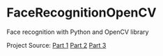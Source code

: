 # FaceRecognitionOpenCV
 Face recognition with Python and OpenCV library

Project Source: 
[Part 1](https://www.pytorials.com/face-recognition-using-opencv-part-1/)
[Part 2](https://www.pytorials.com/face-recognition-using-opencv-part-2/)
[Part 3](https://www.pytorials.com/face-recognition-using-opencv-part-3/)